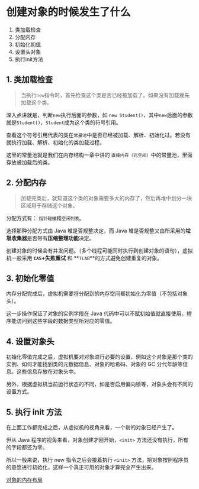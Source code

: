 # 创建对象的时候发生了什么

1. 类加载检查
2. 分配内存
3. 初始化初值
4. 设置头对象
5. 执行init方法

## 1. 类加载检查

> 当执行`new`指令时，首先检查这个类是否已经被加载了。如果没有加载就先加载这个类。

深入点讲就是，判断`new`执行后面的参数，如 `new Student()`，其中`new`后面的参数就是`Student()`，`Student`成为这个类的符号引用。

查看这个符号引用代表的类在`常量池`中是否已经被加载、解析、初始化过。若没有就执行加载、解析、初始化的类加载过程。

这里的常量池就是我们在内存结构一章中讲的 `直接内存（元空间）`中的常量池，里面存放被加载后的类。

## 2. 分配内存
> 加载完类后，就知道这个类的对象需要多大的内存了，然后再堆中划分一块区域用于存储这个对象。

分配方式有： `指针碰撞`和`空闲列表`。

选择那种分配方式由 Java 堆是否规整决定，而 Java 堆是否规整又由所采用的**垃圾收集器**是否带有**压缩整理功能**决定。

创建对象的时候会有并发问题。（多个线程可能同时执行到创建对象的语句），虚拟机一般采用 **`CAS`+失败重试** 和 **`TLAB`**的方式避免创建重复的对象。

## 3. 初始化零值

内存分配完成后，虚拟机需要将分配到的内存空间都初始化为零值（不包括对象头）。

这一步操作保证了对象的实例字段在 Java 代码中可以不赋初始值就直接使用，程序能访问到这些字段的数据类型所对应的零值。

## 4. 设置对象头

初始化零值完成之后，虚拟机要对对象进行必要的设置，例如这个对象是那个类的实例、如何才能找到类的元数据信息、对象的哈希码、对象的 GC 分代年龄等信息。这些信息存放在对象头中。

另外，根据虚拟机当前运行状态的不同，如是否启用偏向锁等，对象头会有不同的设置方式。

## 5. 执行 init 方法

在上面工作都完成之后，从虚拟机的视角来看，一个新的对象已经产生了。

但从 Java 程序的视角来看，对象创建才刚开始，`<init>` 方法还没有执行，所有的字段都还为零。

所以一般来说，执行 new 指令之后会接着执行 `<init>` 方法，把对象按照程序员的意愿进行初始化，这样一个真正可用的对象才算完全产生出来。

[对象的内存布局](https://github.com/Snailclimb/JavaGuide/blob/master/docs/java/jvm/Java%E5%86%85%E5%AD%98%E5%8C%BA%E5%9F%9F.md#32-%E5%AF%B9%E8%B1%A1%E7%9A%84%E5%86%85%E5%AD%98%E5%B8%83%E5%B1%80)